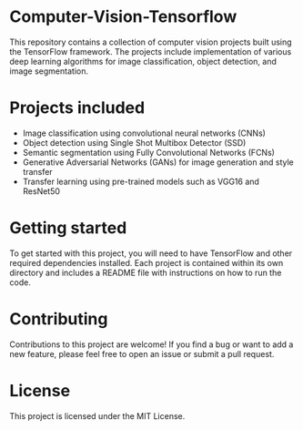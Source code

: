 # Computer-Vision-Tensorflow

This repository contains a collection of computer vision projects built using the TensorFlow framework. The projects include implementation of various deep learning algorithms for image classification, object detection, and image segmentation.

# Projects included
* Image classification using convolutional neural networks (CNNs)
* Object detection using Single Shot Multibox Detector (SSD)
* Semantic segmentation using Fully Convolutional Networks (FCNs)
* Generative Adversarial Networks (GANs) for image generation and style transfer
* Transfer learning using pre-trained models such as VGG16 and ResNet50

# Getting started
To get started with this project, you will need to have TensorFlow and other required dependencies installed. Each project is contained within its own directory and includes a README file with instructions on how to run the code.

# Contributing
Contributions to this project are welcome! If you find a bug or want to add a new feature, please feel free to open an issue or submit a pull request.

# License
This project is licensed under the MIT License.
